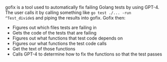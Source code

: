 gofix is a tool used to automatically fix failing Golang tests by using GPT-4.
The user calls it by calling something like `go test ./... -run ^Test_divide$` and piping the results into gofix. Gofix then:
- Figures out which files tests are failing in
- Gets the code of the tests that are failing
- Figures out what functions that test code depends on
- Figures our what functions the test code calls
- Get the text of those functions
- Calls GPT-4 to determine how to fix the functions so that the test passes
